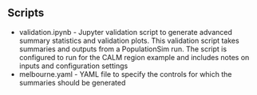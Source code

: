 
## Scripts

  - validation.ipynb - Jupyter validation script to generate advanced summary statistics and validation plots. This validation script takes summaries and outputs from a PopulationSim run. The script is configured to run for the CALM region example and includes notes on inputs and configuration settings
  - melbourne.yaml - YAML file to specify the controls for which the summaries should be generated
